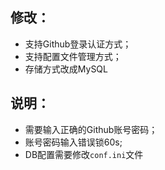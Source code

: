 ## 修改：
- 支持Github登录认证方式；
- 支持配置文件管理方式；
- 存储方式改成MySQL

## 说明：
- 需要输入正确的Github账号密码；
- 账号密码输入错误锁60s;
- DB配置需要修改``conf.ini``文件
